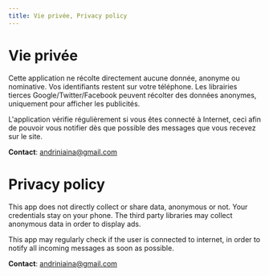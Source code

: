 ```yaml
---
title: Vie privée, Privacy policy
---
```


Vie privée
===

Cette application ne récolte directement aucune donnée, anonyme ou nominative. Vos identifiants restent sur votre téléphone. Les librairies tierces Google/Twitter/Facebook peuvent récolter des données anonymes, uniquement pour afficher les publicités.

L'application vérifie régulièrement si vous êtes connecté à Internet, ceci afin de pouvoir vous notifier dès que possible des messages que vous recevez sur le site.

**Contact**:
andriniaina@gmail.com



Privacy policy
====


This app does not directly collect or share data, anonymous or not. Your credentials stay on your phone. The third party libraries may collect anonymous data in order to display ads.


This app may regularly check if the user is connected to internet, in order to notify all incoming messages as soon as possible.




**Contact**:
andriniaina@gmail.com